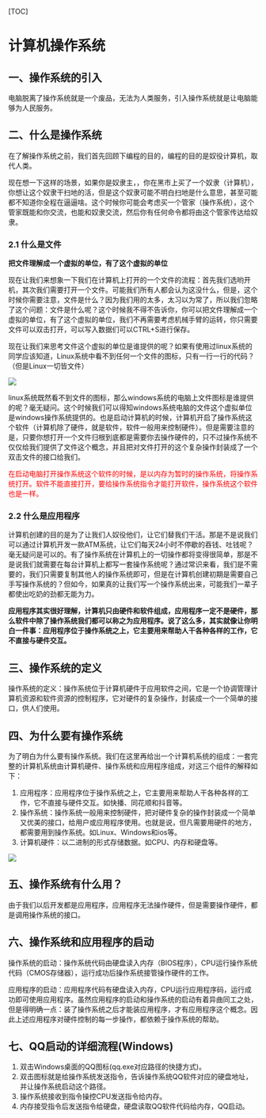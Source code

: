 [TOC]

# 计算机操作系统

## 一、操作系统的引入

电脑脱离了操作系统就是一个废品，无法为人类服务，引入操作系统就是让电脑能够为人民服务。

## 二、什么是操作系统

在了解操作系统之前，我们首先回顾下编程的目的，编程的目的是奴役计算机，取代人类。

现在想一下这样的场景，如果你是奴隶主，，你在黑市上买了一个奴隶（计算机），你想让这个奴隶干扫地的活，但是这个奴隶可能不明白扫地是什么意思，甚至可能都不知道你全程在逼逼啥。这个时候你可能会考虑买一个管家（操作系统），这个管家既能和你交流，也能和奴隶交流，然后你有任何命令都将由这个管家传达给奴隶。

### 2.1 什么是文件

**把文件理解成一个虚拟的单位，有了这个虚拟的单位**

现在让我们来想象一下我们在计算机上打开的一个文件的流程：首先我们选哟开机，其次我们需要打开一个文件。可能我们所有人都会认为这没什么，但是，这个时候你需要注意，文件是什么？因为我们用的太多，太习以为常了，所以我们忽略了这个问题：文件是什么呢？这个时候我不得不告诉你，你可以把文件理解成一个虚拟的单位，有了这个虚拟的单位，我们不再需要考虑机械手臂的运转，你只需要文件可以双击打开，可以写入数据们可以CTRL+S进行保存。

现在让我们来思考文件这个虚拟的单位是谁提供的呢？如果有使用过linux系统的同学应该知道，Linux系统中看不到任何一个文件的图标，只有一行一行的代码？（但是Linux一切皆文件）

![](https://img2018.cnblogs.com/blog/1739658/201907/1739658-20190725163808953-1144643847.jpg)

linux系统既然看不到文件的图标，那么windows系统的电脑上文件图标是谁提供的呢？毫无疑问。这个时候我们可以得知windows系统电脑的文件这个虚拟单位是windows操作系统提供的。也是启动计算机的时候，计算机开启了操作系统这个软件（计算机除了硬件，就是软件，软件一般用来控制硬件）。但是需要注意的是，只要你想打开一个文件归根到底都是需要你去操作硬件的，只不过操作系统不仅仅给我们提供了文件这个概念，并且把对文件打开的这个复杂操作封装成了一个双击文件的接口给我们。

<span style="color:red">在启动电脑打开操作系统这个软件的时候，是以内存为暂时的操作系统，将操作系统打开。软件不能直接打开，要给操作系统指令才能打开软件，操作系统这个软件也是一样。</span>





### 2.2 什么是应用程序

计算机创建的目的是为了让我们人奴役他们，让它们替我们干活。那是不是说我们可以通过计算机开发一款ATM系统，让它们每天24小时不停歇的吞钱、吐钱呢？毫无疑问是可以的。有了操作系统在计算机上的一切操作都将变得很简单，那是不是说我们就需要在每台计算机上都写一套操作系统呢？通过常识来看，我们是不需要的，我们只需要复制其他人的操作系统即可，但是在计算机创建初期是需要自己手写操作系统的？但如今，如果真的让我们写一个操作系统出来，可能我们一辈子都使出吃奶的劲都无能为力。

**应用程序其实很好理解，计算机只由硬件和软件组成，应用程序一定不是硬件，那么软件中除了操作系统我们都可以称之为应用程序。说了这么多，其实就像让你明白一件事：应用程序位于操作系统之上，它主要用来帮助人干各种各样的工作，它不直接与硬件交互。**

## 三、操作系统的定义

操作系统的定义：操作系统位于计算机硬件于应用软件之间，它是一个协调管理计算机资源和软件资源的控制程序，它对硬件的复杂操作，封装成一个一个简单的接口，供人们使用。

## 四、为什么要有操作系统

为了明白为什么要有操作系统。我们在这里再给出一个计算机系统的组成：一套完整的计算机系统由计算机硬件、操作系统和应用程序组成，对这三个组件的解释如下：

1. 应用程序：应用程序位于操作系统之上，它主要用来帮助人干各种各样的工作，它不直接与硬件交互。如快播、同花顺和抖音等。
2. 操作系统：操作系统一般用来控制硬件，把对硬件复杂的操作封装成一个简单又优美的接口，给用户或应用程序使用。也就是说，但凡需要用硬件的地方，都需要用到操作系统。如Linux、Windows和ios等。
3. 计算机硬件：以二进制的形式存储数据。如CPU、内存和硬盘等。

![](https://img2018.cnblogs.com/blog/1739658/201907/1739658-20190725165249264-1898524523.jpg)

## 五、操作系统有什么用？

由于我们以后开发都是应用程序，应用程序无法操作硬件，但是需要操作硬件，都是调用操作系统的接口。

## 六、操作系统和应用程序的启动

操作系统的启动：操作系统代码由硬盘读入内存（BIOS程序），CPU运行操作系统代码（CMOS存储器），运行成功后操作系统接管操作硬件的工作。

应用程序的启动：应用程序代码有硬盘读入内存，CPU运行应用程序码，运行成功即可使用应用程序。虽然应用程序的启动和操作系统的启动有着异曲同工之处，但是得明确一点：装了操作系统之后才能装应用程序，才有应用程序这个概念。因此上述应用程序对硬件控制的每一步操作，都依赖于操作系统的帮助。

## 七、QQ启动的详细流程(Windows)

1. 双击Windows桌面的QQ图标(qq.exe对应路径的快捷方式)。
2. 双击图标就是给操作系统发送指令，告诉操作系统QQ软件对应的硬盘地址，并让操作系统启动这个路径。
3. 操作系统接收到指令操控CPU发送指令给内存。
4. 内存接受指令后发送指令给硬盘，硬盘读取QQ软件代码给内存，QQ启动。


